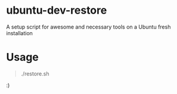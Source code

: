 # ubuntu-dev-restore
A setup script for awesome and necessary tools on a Ubuntu fresh installation

# Usage
> ./restore.sh

:)
